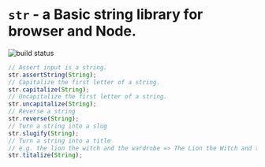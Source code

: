 # `str` - a Basic string library for browser and Node.

![build status](https://api.travis-ci.org/theomjones/str.svg?branch=master)

<!-- ```shell
yarn add str
# OR
npm install str --save
``` -->

```js
// Assert input is a string.
str.assertString(String);
// Capitalize the first letter of a string.
str.capitalize(String);
// Uncapitalize the first letter of a string.
str.uncapitalize(String);
// Reverse a string
str.reverse(String);
// Turn a string into a slug
str.slugify(String);
// Turn a string into a title
// e.g. the lion the witch and the wardrobe => The Lion the Witch and the Wardrobe
str.titalize(String);
```
